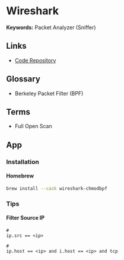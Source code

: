 # Wireshark

<!--
https://app.pluralsight.com/library/courses/getting-started-analyzing-network-traffic-wireshark/table-of-contents
-->

**Keywords:** Packet Analyzer (Sniffer)

## Links

- [Code Repository](https://github.com/wireshark/wireshark)

## Glossary

- Berkeley Packet Filter (BPF)

## Terms

- Full Open Scan

## App

### Installation

#### Homebrew

```sh
brew install --cask wireshark-chmodbpf
```

<!-- #### DMG

1. Open https://www.wireshark.org/download/osx/
2. Click Wireshark Latest Intel 64.dmg
3. Move Wireshark to Applications
4. Install ChmodBPF.pkg -->

### Tips

#### Filter Source IP

```
#
ip.src == <ip>

#
ip.host == <ip> and i.host == <ip> and tcp
```
